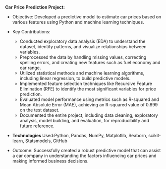 **Car Price Prediction Project:**

- Objective: Developed a predictive model to estimate car prices based on various features using Python and machine learning techniques.

- Key Contributions:
  - Conducted exploratory data analysis (EDA) to understand the dataset, identify patterns, and visualize relationships between variables.
  - Preprocessed the data by handling missing values, correcting spelling errors, and creating new features such as fuel economy and car range.
  - Utilized statistical methods and machine learning algorithms, including linear regression, to build predictive models.
  - Implemented feature selection techniques like Recursive Feature Elimination (RFE) to identify the most significant variables for price prediction.
  - Evaluated model performance using metrics such as R-squared and Mean Absolute Error (MAE), achieving an R-squared value of 0.899 on the test dataset.
  - Documented the entire project, including data cleaning, exploratory analysis, model building, and evaluation, for reproducibility and future reference.
  
- **Technologies** Used:Python, Pandas, NumPy, Matplotlib, Seaborn, scikit-learn, Statsmodels, GitHub

- Outcome: Successfully created a robust predictive model that can assist a car company in understanding the factors influencing car prices and making informed business decisions.
